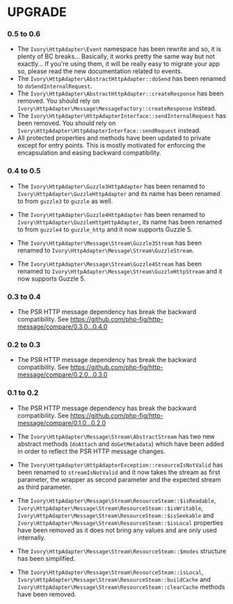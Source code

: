 # UPGRADE

### 0.5 to 0.6

 * The `Ivory\HttpAdapter\Event` namespace has been rewrite and so, it is plenty of BC breaks... Basically, it works
   pretty the same way but not exactly... If you're using them, it will be really easy to migrate your app so, please
   read the new documentation related to events.
 * The `Ivory\HttpAdapter\AbstractHttpAdapter::doSend` has been renamed to `doSendInternalRequest`.
 * The `Ivory\HttpAdapter\AbstractHttpAdapter::createResponse` has been removed. You should rely on
   `Ivory\HttpAdapter\Message\MessageFactory::createResponse` instead.
 * The `Ivory\HttpAdapter\HttpAdapterInterface::sendInternalRequest` has been removed. You should rely on
  `Ivory\HttpAdapter\HttpAdapterInterface::sendRequest` instead.
 * All protected properties and methods have been updated to private except for entry points. This is mostly motivated
   for enforcing the encapsulation and easing backward compatibility.

### 0.4 to 0.5

 * The `Ivory\HttpAdapter\Guzzle3HttpAdapter` has been renamed to `Ivory\HttpAdapter\GuzzleHttpAdapter` and its name
   has been renamed to from `guzzle3` to `guzzle` as well.

 * The `Ivory\HttpAdapter\Guzzle4HttpAdapter` has been renamed to `Ivory\HttpAdapter\GuzzleHttpHttpAdapter`, its
   name has been renamed to from `guzzle4` to `guzzle_http` and it now supports Guzzle 5.

 * The `Ivory\HttpAdapter\Message\Stream\Guzzle3Stream` has been renamed to
   `Ivory\HttpAdapter\Message\Stream\GuzzleStream`.

 * The `Ivory\HttpAdapter\Message\Stream\Guzzle4Stream` has been renamed to
   `Ivory\HttpAdapter\Message\Stream\GuzzleHttpStream` and it now supports Guzzle 5.

### 0.3 to 0.4

 * The PSR HTTP message dependency has break the backward compatibility.
   See https://github.com/php-fig/http-message/compare/0.3.0...0.4.0

### 0.2 to 0.3

 * The PSR HTTP message dependency has break the backward compatibility.
   See https://github.com/php-fig/http-message/compare/0.2.0...0.3.0

### 0.1 to 0.2

 * The PSR HTTP message dependency has break the backward compatibility.
   See https://github.com/php-fig/http-message/compare/0.1.0...0.2.0

 * The `Ivory\HttpAdapter\Message\Stream\AbstractStream` has two new abstract methods (`doAttach` and `doGetMetadata`)
   which have been added in order to reflect the PSR HTTP message changes.

 * The `Ivory\HttpAdapter\HttpAdapterException::resourceIsNotValid` has been renamed to `streamIsNotValid` and it now
   takes the stream as first parameter, the wrapper as second parameter and the expected stream as third parameter.

 * The `Ivory\HttpAdapter\Message\Stream\ResourceSteam::$isReadable`,
   `Ivory\HttpAdapter\Message\Stream\ResourceSteam::$isWritable`,
   `Ivory\HttpAdapter\Message\Stream\ResourceSteam::$isSeekable` and
   `Ivory\HttpAdapter\Message\Stream\ResourceSteam::$isLocal` properties have been removed as it does not bring any
   values and are only used internally.

 * The `Ivory\HttpAdapter\Message\Stream\ResourceSteam::$modes` structure has been simplified.

 * The `Ivory\HttpAdapter\Message\Stream\ResourceSteam::isLocal`,
   `Ivory\HttpAdapter\Message\Stream\ResourceSteam::buildCache` and
   `Ivory\HttpAdapter\Message\Stream\ResourceSteam::clearCache` methods have been removed.
